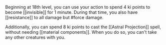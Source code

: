 Beginning at 18th level, you can use your action to spend 4 ki points to become [[invisible]] for 1 minute. During that time, you also have [[resistance]] to all damage but #force damage.

Additionally, you can spend 8 ki points to cast the [[Astral Projection]] spell, without needing [[material components]]. When you do so, you can't take any other creatures with you.